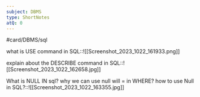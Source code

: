 ```yaml
---
subject: DBMS
type: ShortNotes
atQ: 0
---
```


#card/DBMS/sql

what is USE command in SQL::![[Screenshot_2023_1022_161933.png]] <!--SR:!2024-01-06,55,310-->


explain about the DESCRIBE command in SQL::![[Screenshot_2023_1022_162658.jpg]] <!--SR:!2024-01-05,54,310-->

What is NULL IN sql?  why we can use null will = in WHERE? how to use Null in SQL?::![[Screenshot_2023_1022_163355.jpg]] <!--SR:!2023-11-15,17,290-->

